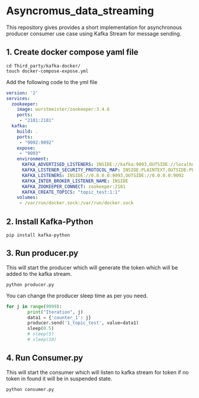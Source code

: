 # Asyncromus_data_streaming
This repository gives provides a short implementation for asynchronous producer consumer use case using Kafka Stream for message sending.

## 1. Create docker compose yaml file

```
cd Third_party/kafka-docker/
touch docker-compose-expose.yml
```
Add the following code to the yml file

```yml
version: '2'
services:
  zookeeper:
    image: wurstmeister/zookeeper:3.4.6
    ports:
     - "2181:2181"
  kafka:
    build: .
    ports:
     - "9092:9092"
    expose:
     - "9093"
    environment:
      KAFKA_ADVERTISED_LISTENERS: INSIDE://kafka:9093,OUTSIDE://localhost:9092
      KAFKA_LISTENER_SECURITY_PROTOCOL_MAP: INSIDE:PLAINTEXT,OUTSIDE:PLAINTEXT
      KAFKA_LISTENERS: INSIDE://0.0.0.0:9093,OUTSIDE://0.0.0.0:9092
      KAFKA_INTER_BROKER_LISTENER_NAME: INSIDE
      KAFKA_ZOOKEEPER_CONNECT: zookeeper:2181
      KAFKA_CREATE_TOPICS: "topic_test:1:1"
    volumes:
     - /var/run/docker.sock:/var/run/docker.sock
```

## 2. Install Kafka-Python

```
pip install kafka-python
```

## 3. Run producer.py
This will start the producer which will generate the token which will be added to the 
kafka stream. 

```
python producer.py
```

You can change the producer sleep time as per you need.

```python
for j in range(9999):
        print("Iteration", j)
        data1 = {'counter_1': j}
        producer.send('1_topic_test', value=data1)
        sleep(0.5)
        # sleep(5)
        # sleep(10)
```



## 4. Run Consumer.py
This will start the consumer which will listen to kafka stream for token if no 
token in found it will be in suspended state.

```python
python consumer.py
```

